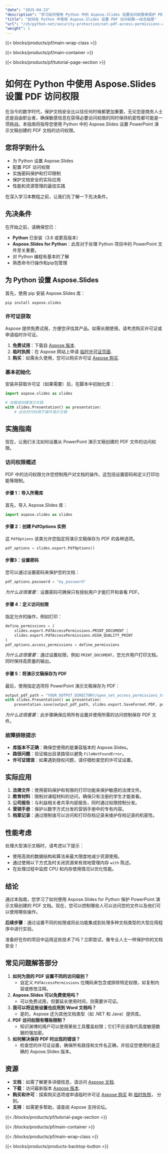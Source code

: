 ```yaml
---
"date": "2025-04-23"
"description": "学习如何使用 Python 中的 Aspose.Slides 设置访问权限来保护 PDF 文档。有效控制密码保护和打印限制。"
"title": "如何在 Python 中使用 Aspose.Slides 设置 PDF 访问权限——综合指南"
"url": "/zh/python-net/security-protection/set-pdf-access-permissions-aspose-slides-python/"
"weight": 1
---
```


{{< blocks/products/pf/main-wrap-class >}}

{{< blocks/products/pf/main-container >}}

{{< blocks/products/pf/tutorial-page-section >}}
# 如何在 Python 中使用 Aspose.Slides 设置 PDF 访问权限

在当今的数字时代，保护文档安全比以往任何时候都更加重要。无论您是商务人士还是自由职业者，确保敏感信息在获得必要访问权限的同时保持机密性都可能是一项挑战。本指南将指导您使用 Python 中的 Aspose.Slides 设置 PowerPoint 演示文稿创建的 PDF 文档的访问权限。

## 您将学到什么

- 为 Python 设置 Aspose.Slides
- 配置 PDF 访问权限
- 实施密码保护和打印限制
- 保护文档安全的实际应用
- 性能和资源管理的最佳实践

在深入学习本教程之前，让我们先了解一下先决条件。

## 先决条件

在开始之前，请确保您已：

- **Python** 已安装（3.6 或更高版本）
- **Aspose.Slides for Python**：此库对于处理 Python 项目中的 PowerPoint 文件至关重要。
- 对 Python 编程有基本的了解
- 熟悉命令行操作和pip包管理

## 为 Python 设置 Aspose.Slides

首先，使用 pip 安装 Aspose.Slides 库：

```bash
pip install aspose.slides
```

### 许可证获取

Aspose 提供免费试用，方便您评估其产品。如需长期使用，请考虑购买许可证或申请临时许可证。

1. **免费试用**：下载自 [Aspose 版本](https://releases。aspose.com/slides/python-net/).
2. **临时执照**：在 Aspose 网站上申请 [临时许可证页面](https://purchase。aspose.com/temporary-license/).
3. **购买**：如需永久使用，您可以购买许可证 [Aspose 购买](https://purchase。aspose.com/buy).

### 基本初始化

安装并获取许可证（如果需要）后，在脚本中初始化库：

```python
import aspose.slides as slides

# 加载或创建演示文稿
with slides.Presentation() as presentation:
    # 此处的代码用于操作演示文稿
```

## 实施指南

现在，让我们关注如何设置从 PowerPoint 演示文稿创建的 PDF 文件的访问权限。

### 访问权限概述

PDF 中的访问权限允许您控制用户对文档的操作。这包括设置密码和定义打印功能等限制。

#### 步骤 1：导入所需库

首先，导入 Aspose.Slides 库：

```python
import aspose.slides as slides
```

#### 步骤 2：创建 PdfOptions 实例

这 `PdfOptions` 该类允许您指定将演示文稿保存为 PDF 的各种选项。 

```python
pdf_options = slides.export.PdfOptions()
```

#### 步骤3：设置密码

您可以通过设置密码来保护您的文档：

```python
pdf_options.password = "my_password"
```
*为什么这很重要*：设置密码可确保只有授权用户才能打开和查看 PDF。

#### 步骤 4：定义访问权限

指定允许的操作，例如打印：

```python
define_permissions = (
    slides.export.PdfAccessPermissions.PRINT_DOCUMENT |
    slides.export.PdfAccessPermissions.HIGH_QUALITY_PRINT
)
pdf_options.access_permissions = define_permissions
```
*为什么这很重要*：通过设置权限，例如 `PRINT_DOCUMENT`，您允许用户打印文档，同时保持高质量的输出。

#### 步骤 5：将演示文稿保存为 PDF

最后，使用指定选项将 PowerPoint 演示文稿保存为 PDF：

```python
output_pdf_path = "YOUR_OUTPUT_DIRECTORY/open_set_access_permissions_to_pdf_out.pdf"
with slides.Presentation() as presentation:
    presentation.save(output_pdf_path, slides.export.SaveFormat.PDF, pdf_options)
```
*为什么这很重要*：此步骤确保应用所有设置并使用所需的访问控制保存 PDF 文件。

### 故障排除提示

- **库版本不正确**：确保您使用的是兼容版本的 Aspose.Slides。
- **路径问题**：验证输出目录路径以避免 `FileNotFoundError`。
- **许可证错误**：如果遇到授权问题，请仔细检查您的许可证设置。

## 实际应用

1. **法律文件**：使用密码保护和有限的打印功能来保护敏感的法律文件。
2. **教育材料**：限制对课程材料的访问，确保只有注册的学生才能查看。
3. **公司报告**：与利益相关者共享内部报告，同时通过权限控制分发。
4. **营销手册**：保护以数字方式分发的营销手册中的专有内容。
5. **档案记录**：通过限制谁可以访问和打印存档记录来维护存档记录的机密性。

## 性能考虑

处理大型演示文稿时，请考虑以下提示：

- 使用高效的数据结构和算法来最大限度地减少资源使用。
- 通过使用以下方式及时关闭资源来有效地管理内存 `with` 陈述。
- 在处理过程中监控 CPU 和内存使用情况以优化性能。

## 结论

通过本指南，您学习了如何使用 Aspose.Slides for Python 保护 PowerPoint 演示文稿创建的 PDF 文档。现在，您可以控制哪些人可以访问您的文件以及他们可以使用哪些操作。

**后续步骤**：通过设置不同的权限或将此功能集成到处理多种文档类型的大型应用程序中进行实验。

准备好在你的项目中运用这些技术了吗？立即尝试，像专业人士一样保护你的文档安全！

## 常见问题解答部分

1. **如何为我的 PDF 设置不同的访问级别？**
   - 自定义 `PdfAccessPermissions` 位掩码来包含或排除特定权限，如复制内容或修改注释。
2. **Aspose.Slides 可以免费使用吗？**
   - 可以免费试用，但要延长使用时间，则需要许可证。
3. **我可以将这些设置也应用到 Word 文档吗？**
   - 是的，Aspose 还为其他文档类型（如 .NET 和 Java）提供库。
4. **PDF 访问权限有哪些限制？**
   - 知识渊博的用户可以使用某些工具覆盖权限；它们不应该取代高度敏感数据的强加密。
5. **如何解决保存 PDF 时出现的错误？**
   - 检查您的许可证设置，确保所有路径和文件名正确，并验证您使用的是正确的 Aspose.Slides 版本。

## 资源
- **文档**：如需了解更多详细信息，请访问 [Aspose 文档](https://reference。aspose.com/slides/python-net/).
- **下载**：访问最新版本 [Aspose 版本](https://releases。aspose.com/slides/python-net/).
- **购买和许可**：探索购买选项或申请临时许可证 [Aspose 购买](https://purchase.aspose.com/buy) 和 [临时执照](https://purchase.aspose.com/temporary-license/)， 分别。
- **支持**：如需更多帮助，请查阅 Aspose 支持论坛。

{{< /blocks/products/pf/tutorial-page-section >}}

{{< /blocks/products/pf/main-container >}}

{{< /blocks/products/pf/main-wrap-class >}}

{{< blocks/products/products-backtop-button >}}